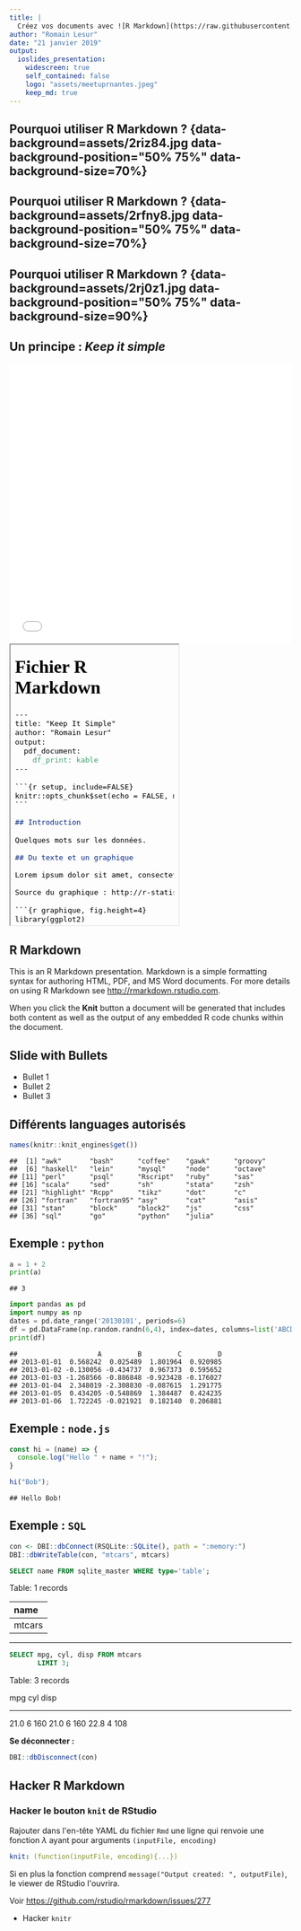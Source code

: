 ```yaml
---
title: |
  Créez vos documents avec ![R Markdown](https://raw.githubusercontent.com/rstudio/hex-stickers/master/PNG/rmarkdown.png){width=100 style="vertical-align: middle;"}
author: "Romain Lesur"
date: "21 janvier 2019"
output: 
  ioslides_presentation:
    widescreen: true
    self_contained: false
    logo: "assets/meetuprnantes.jpeg"
    keep_md: true
---
```




<style type="text/css">
.title-slide {
  background-image: url('assets/sharon-mccutcheon-576867-unsplash.jpg');
  background-size: cover;
  background-position: center;
  background-blend-mode: lighten;
}
</style>

## Pourquoi utiliser R Markdown ? {data-background=assets/2riz84.jpg data-background-position="50% 75%" data-background-size=70%}

## Pourquoi utiliser R Markdown ? {data-background=assets/2rfny8.jpg data-background-position="50% 75%" data-background-size=70%}

## Pourquoi utiliser R Markdown ? {data-background=assets/2rj0z1.jpg data-background-position="50% 75%" data-background-size=90%}

## Un principe : _Keep it simple_

<div class="columns-2">
<embed src="simple.pdf" type="application/pdf" width="100%" height="500px" />

<!--html_preserve--><div>
<iframe srcdoc="&lt;!DOCTYPE html&gt;&#10;&lt;html xmlns=&quot;http://www.w3.org/1999/xhtml&quot; lang=&quot;fr&quot; xml:lang=&quot;fr&quot;&gt;&#10;&lt;head&gt;&#10;  &lt;meta charset=&quot;utf-8&quot; /&gt;&#10;  &lt;meta name=&quot;generator&quot; content=&quot;pandoc&quot; /&gt;&#10;  &lt;meta name=&quot;viewport&quot; content=&quot;width=device-width, initial-scale=1.0, user-scalable=yes&quot; /&gt;&#10;  &lt;title&gt;Fichier R Markdown&lt;/title&gt;&#10;  &lt;style type=&quot;text/css&quot;&gt;&#10;      code{white-space: pre-wrap;}&#10;      span.smallcaps{font-variant: small-caps;}&#10;      span.underline{text-decoration: underline;}&#10;      div.column{display: inline-block; vertical-align: top; width: 50%;}&#10;  &lt;/style&gt;&#10;  &lt;style type=&quot;text/css&quot;&gt;&#10;a.sourceLine { display: inline-block; line-height: 1.25; }&#10;a.sourceLine { pointer-events: none; color: inherit; text-decoration: inherit; }&#10;a.sourceLine:empty { height: 1.2em; position: absolute; }&#10;.sourceCode { overflow: visible; }&#10;code.sourceCode { white-space: pre; position: relative; }&#10;div.sourceCode { margin: 1em 0; }&#10;pre.sourceCode { margin: 0; }&#10;@media screen {&#10;div.sourceCode { overflow: auto; }&#10;}&#10;@media print {&#10;code.sourceCode { white-space: pre-wrap; }&#10;a.sourceLine { text-indent: -1em; padding-left: 1em; }&#10;}&#10;pre.numberSource a.sourceLine&#10;  { position: relative; }&#10;pre.numberSource a.sourceLine:empty&#10;  { position: absolute; }&#10;pre.numberSource a.sourceLine::before&#10;  { content: attr(data-line-number);&#10;    position: absolute; left: -5em; text-align: right; vertical-align: baseline;&#10;    border: none; pointer-events: all;&#10;    -webkit-touch-callout: none; -webkit-user-select: none;&#10;    -khtml-user-select: none; -moz-user-select: none;&#10;    -ms-user-select: none; user-select: none;&#10;    padding: 0 4px; width: 4em;&#10;    color: #aaaaaa;&#10;  }&#10;pre.numberSource { margin-left: 3em; border-left: 1px solid #aaaaaa;  padding-left: 4px; }&#10;div.sourceCode&#10;  {  }&#10;@media screen {&#10;a.sourceLine::before { text-decoration: underline; }&#10;}&#10;code span.al { color: #ff0000; font-weight: bold; } /* Alert */&#10;code span.an { color: #60a0b0; font-weight: bold; font-style: italic; } /* Annotation */&#10;code span.at { color: #7d9029; } /* Attribute */&#10;code span.bn { color: #40a070; } /* BaseN */&#10;code span.bu { } /* BuiltIn */&#10;code span.cf { color: #007020; font-weight: bold; } /* ControlFlow */&#10;code span.ch { color: #4070a0; } /* Char */&#10;code span.cn { color: #880000; } /* Constant */&#10;code span.co { color: #60a0b0; font-style: italic; } /* Comment */&#10;code span.cv { color: #60a0b0; font-weight: bold; font-style: italic; } /* CommentVar */&#10;code span.do { color: #ba2121; font-style: italic; } /* Documentation */&#10;code span.dt { color: #902000; } /* DataType */&#10;code span.dv { color: #40a070; } /* DecVal */&#10;code span.er { color: #ff0000; font-weight: bold; } /* Error */&#10;code span.ex { } /* Extension */&#10;code span.fl { color: #40a070; } /* Float */&#10;code span.fu { color: #06287e; } /* Function */&#10;code span.im { } /* Import */&#10;code span.in { color: #60a0b0; font-weight: bold; font-style: italic; } /* Information */&#10;code span.kw { color: #007020; font-weight: bold; } /* Keyword */&#10;code span.op { color: #666666; } /* Operator */&#10;code span.ot { color: #007020; } /* Other */&#10;code span.pp { color: #bc7a00; } /* Preprocessor */&#10;code span.sc { color: #4070a0; } /* SpecialChar */&#10;code span.ss { color: #bb6688; } /* SpecialString */&#10;code span.st { color: #4070a0; } /* String */&#10;code span.va { color: #19177c; } /* Variable */&#10;code span.vs { color: #4070a0; } /* VerbatimString */&#10;code span.wa { color: #60a0b0; font-weight: bold; font-style: italic; } /* Warning */&#10;  &lt;/style&gt;&#10;  &lt;!--[if lt IE 9]&gt;&#10;    &lt;script src=&quot;//cdnjs.cloudflare.com/ajax/libs/html5shiv/3.7.3/html5shiv-printshiv.min.js&quot;&gt;&lt;/script&gt;&#10;  &lt;![endif]--&gt;&#10;&lt;/head&gt;&#10;&lt;body&gt;&#10;&lt;header&gt;&#10;&lt;h1 class=&quot;title&quot;&gt;Fichier R Markdown&lt;/h1&gt;&#10;&lt;/header&gt;&#10;&lt;div class=&quot;sourceCode&quot; id=&quot;cb1&quot;&gt;&lt;pre class=&quot;sourceCode markdown&quot;&gt;&lt;code class=&quot;sourceCode markdown&quot;&gt;&lt;a class=&quot;sourceLine&quot; id=&quot;cb1-1&quot; data-line-number=&quot;1&quot;&gt;---&lt;/a&gt;&#10;&lt;a class=&quot;sourceLine&quot; id=&quot;cb1-2&quot; data-line-number=&quot;2&quot;&gt;title: &amp;quot;Keep It Simple&amp;quot;&lt;/a&gt;&#10;&lt;a class=&quot;sourceLine&quot; id=&quot;cb1-3&quot; data-line-number=&quot;3&quot;&gt;author: &amp;quot;Romain Lesur&amp;quot;&lt;/a&gt;&#10;&lt;a class=&quot;sourceLine&quot; id=&quot;cb1-4&quot; data-line-number=&quot;4&quot;&gt;output: &lt;/a&gt;&#10;&lt;a class=&quot;sourceLine&quot; id=&quot;cb1-5&quot; data-line-number=&quot;5&quot;&gt;  pdf_document:&lt;/a&gt;&#10;&lt;a class=&quot;sourceLine&quot; id=&quot;cb1-6&quot; data-line-number=&quot;6&quot;&gt;&lt;span class=&quot;bn&quot;&gt;    df_print: kable&lt;/span&gt;&lt;/a&gt;&#10;&lt;a class=&quot;sourceLine&quot; id=&quot;cb1-7&quot; data-line-number=&quot;7&quot;&gt;---&lt;/a&gt;&#10;&lt;a class=&quot;sourceLine&quot; id=&quot;cb1-8&quot; data-line-number=&quot;8&quot;&gt;&lt;/a&gt;&#10;&lt;a class=&quot;sourceLine&quot; id=&quot;cb1-9&quot; data-line-number=&quot;9&quot;&gt;```{r setup, include=FALSE}&lt;/a&gt;&#10;&lt;a class=&quot;sourceLine&quot; id=&quot;cb1-10&quot; data-line-number=&quot;10&quot;&gt;knitr::opts_chunk$set(echo = FALSE, message = FALSE)&lt;/a&gt;&#10;&lt;a class=&quot;sourceLine&quot; id=&quot;cb1-11&quot; data-line-number=&quot;11&quot;&gt;```&lt;/a&gt;&#10;&lt;a class=&quot;sourceLine&quot; id=&quot;cb1-12&quot; data-line-number=&quot;12&quot;&gt;&lt;/a&gt;&#10;&lt;a class=&quot;sourceLine&quot; id=&quot;cb1-13&quot; data-line-number=&quot;13&quot;&gt;&lt;span class=&quot;fu&quot;&gt;## Introduction&lt;/span&gt;&lt;/a&gt;&#10;&lt;a class=&quot;sourceLine&quot; id=&quot;cb1-14&quot; data-line-number=&quot;14&quot;&gt;&lt;/a&gt;&#10;&lt;a class=&quot;sourceLine&quot; id=&quot;cb1-15&quot; data-line-number=&quot;15&quot;&gt;Quelques mots sur les données.&lt;/a&gt;&#10;&lt;a class=&quot;sourceLine&quot; id=&quot;cb1-16&quot; data-line-number=&quot;16&quot;&gt;&lt;/a&gt;&#10;&lt;a class=&quot;sourceLine&quot; id=&quot;cb1-17&quot; data-line-number=&quot;17&quot;&gt;&lt;span class=&quot;fu&quot;&gt;## Du texte et un graphique&lt;/span&gt;&lt;/a&gt;&#10;&lt;a class=&quot;sourceLine&quot; id=&quot;cb1-18&quot; data-line-number=&quot;18&quot;&gt;&lt;/a&gt;&#10;&lt;a class=&quot;sourceLine&quot; id=&quot;cb1-19&quot; data-line-number=&quot;19&quot;&gt;Lorem ipsum dolor sit amet, consectetur adipiscing elit. Maecenas euismod, dolor at faucibus finibus, lacus nunc gravida mauris, ac porttitor felis turpis a purus. Mauris aliquam risus ut erat accumsan, id gravida purus dignissim. Donec tortor est, fringilla sit amet magna at, mattis pulvinar erat. Aenean tellus ante, rutrum non purus eu, commodo vehicula leo. Mauris congue urna nec tristique eleifend. Sed tincidunt vel justo id pellentesque. Proin sagittis fermentum tellus, eu viverra neque eleifend at. Suspendisse potenti.&lt;/a&gt;&#10;&lt;a class=&quot;sourceLine&quot; id=&quot;cb1-20&quot; data-line-number=&quot;20&quot;&gt;&lt;/a&gt;&#10;&lt;a class=&quot;sourceLine&quot; id=&quot;cb1-21&quot; data-line-number=&quot;21&quot;&gt;Source du graphique : http://r-statistics.co/Top50-Ggplot2-Visualizations-MasterList-R-Code.html&lt;/a&gt;&#10;&lt;a class=&quot;sourceLine&quot; id=&quot;cb1-22&quot; data-line-number=&quot;22&quot;&gt;&lt;/a&gt;&#10;&lt;a class=&quot;sourceLine&quot; id=&quot;cb1-23&quot; data-line-number=&quot;23&quot;&gt;```{r graphique, fig.height=4}&lt;/a&gt;&#10;&lt;a class=&quot;sourceLine&quot; id=&quot;cb1-24&quot; data-line-number=&quot;24&quot;&gt;library(ggplot2)&lt;/a&gt;&#10;&lt;a class=&quot;sourceLine&quot; id=&quot;cb1-25&quot; data-line-number=&quot;25&quot;&gt;library(quantmod)&lt;/a&gt;&#10;&lt;a class=&quot;sourceLine&quot; id=&quot;cb1-26&quot; data-line-number=&quot;26&quot;&gt;data(&amp;quot;economics&amp;quot;, package = &amp;quot;ggplot2&amp;quot;)&lt;/a&gt;&#10;&lt;a class=&quot;sourceLine&quot; id=&quot;cb1-27&quot; data-line-number=&quot;27&quot;&gt;&lt;/a&gt;&#10;&lt;a class=&quot;sourceLine&quot; id=&quot;cb1-28&quot; data-line-number=&quot;28&quot;&gt;&lt;span class=&quot;fu&quot;&gt;# Compute % Returns&lt;/span&gt;&lt;/a&gt;&#10;&lt;a class=&quot;sourceLine&quot; id=&quot;cb1-29&quot; data-line-number=&quot;29&quot;&gt;economics$returns_perc &amp;lt;- c(0, diff(economics$psavert)/economics$psavert[-length(economics$psavert)])&lt;/a&gt;&#10;&lt;a class=&quot;sourceLine&quot; id=&quot;cb1-30&quot; data-line-number=&quot;30&quot;&gt;&lt;/a&gt;&#10;&lt;a class=&quot;sourceLine&quot; id=&quot;cb1-31&quot; data-line-number=&quot;31&quot;&gt;&lt;span class=&quot;fu&quot;&gt;# Create break points and labels for axis ticks&lt;/span&gt;&lt;/a&gt;&#10;&lt;a class=&quot;sourceLine&quot; id=&quot;cb1-32&quot; data-line-number=&quot;32&quot;&gt;brks &amp;lt;- economics$date[seq(1, length(economics$date), 12)]&lt;/a&gt;&#10;&lt;a class=&quot;sourceLine&quot; id=&quot;cb1-33&quot; data-line-number=&quot;33&quot;&gt;lbls &amp;lt;- lubridate::year(economics$date[seq(1, length(economics$date), 12)])&lt;/a&gt;&#10;&lt;a class=&quot;sourceLine&quot; id=&quot;cb1-34&quot; data-line-number=&quot;34&quot;&gt;&lt;/a&gt;&#10;&lt;a class=&quot;sourceLine&quot; id=&quot;cb1-35&quot; data-line-number=&quot;35&quot;&gt;&lt;span class=&quot;fu&quot;&gt;# Plot&lt;/span&gt;&lt;/a&gt;&#10;&lt;a class=&quot;sourceLine&quot; id=&quot;cb1-36&quot; data-line-number=&quot;36&quot;&gt;ggplot(economics[1:100, ], aes(date, returns_perc)) + &lt;/a&gt;&#10;&lt;a class=&quot;sourceLine&quot; id=&quot;cb1-37&quot; data-line-number=&quot;37&quot;&gt;  geom_area() + &lt;/a&gt;&#10;&lt;a class=&quot;sourceLine&quot; id=&quot;cb1-38&quot; data-line-number=&quot;38&quot;&gt;  scale_x_date(breaks=brks, labels=lbls) + &lt;/a&gt;&#10;&lt;a class=&quot;sourceLine&quot; id=&quot;cb1-39&quot; data-line-number=&quot;39&quot;&gt;  theme(axis.text.x = element_text(angle=90)) + &lt;/a&gt;&#10;&lt;a class=&quot;sourceLine&quot; id=&quot;cb1-40&quot; data-line-number=&quot;40&quot;&gt;  labs(title=&amp;quot;Area Chart&amp;quot;, &lt;/a&gt;&#10;&lt;a class=&quot;sourceLine&quot; id=&quot;cb1-41&quot; data-line-number=&quot;41&quot;&gt;&lt;span class=&quot;bn&quot;&gt;       subtitle = &amp;quot;Perc Returns for Personal Savings&amp;quot;, &lt;/span&gt;&lt;/a&gt;&#10;&lt;a class=&quot;sourceLine&quot; id=&quot;cb1-42&quot; data-line-number=&quot;42&quot;&gt;&lt;span class=&quot;bn&quot;&gt;       y=&amp;quot;% Returns for Personal savings&amp;quot;, &lt;/span&gt;&lt;/a&gt;&#10;&lt;a class=&quot;sourceLine&quot; id=&quot;cb1-43&quot; data-line-number=&quot;43&quot;&gt;&lt;span class=&quot;bn&quot;&gt;       caption=&amp;quot;Source: economics&amp;quot;)&lt;/span&gt;&lt;/a&gt;&#10;&lt;a class=&quot;sourceLine&quot; id=&quot;cb1-44&quot; data-line-number=&quot;44&quot;&gt;```&lt;/a&gt;&#10;&lt;a class=&quot;sourceLine&quot; id=&quot;cb1-45&quot; data-line-number=&quot;45&quot;&gt;&lt;/a&gt;&#10;&lt;a class=&quot;sourceLine&quot; id=&quot;cb1-46&quot; data-line-number=&quot;46&quot;&gt;&lt;span class=&quot;fu&quot;&gt;## Un tableau avec quelques données&lt;/span&gt;&lt;/a&gt;&#10;&lt;a class=&quot;sourceLine&quot; id=&quot;cb1-47&quot; data-line-number=&quot;47&quot;&gt;&lt;/a&gt;&#10;&lt;a class=&quot;sourceLine&quot; id=&quot;cb1-48&quot; data-line-number=&quot;48&quot;&gt;Voici un petit tableau :&lt;/a&gt;&#10;&lt;a class=&quot;sourceLine&quot; id=&quot;cb1-49&quot; data-line-number=&quot;49&quot;&gt;&lt;/a&gt;&#10;&lt;a class=&quot;sourceLine&quot; id=&quot;cb1-50&quot; data-line-number=&quot;50&quot;&gt;```{r tableau}&lt;/a&gt;&#10;&lt;a class=&quot;sourceLine&quot; id=&quot;cb1-51&quot; data-line-number=&quot;51&quot;&gt;head(economics, n = 3L)&lt;/a&gt;&#10;&lt;a class=&quot;sourceLine&quot; id=&quot;cb1-52&quot; data-line-number=&quot;52&quot;&gt;```&lt;/a&gt;&lt;/code&gt;&lt;/pre&gt;&lt;/div&gt;&#10;&lt;/body&gt;&#10;&lt;/html&gt;" style="height:500px!important;"></iframe>
</div><!--/html_preserve-->

</div>

## R Markdown

This is an R Markdown presentation. Markdown is a simple formatting syntax for authoring HTML, PDF, and MS Word documents. For more details on using R Markdown see <http://rmarkdown.rstudio.com>.

When you click the **Knit** button a document will be generated that includes both content as well as the output of any embedded R code chunks within the document.

## Slide with Bullets

- Bullet 1
- Bullet 2
- Bullet 3

## Différents languages autorisés


```r
names(knitr::knit_engines$get())
```

```
##  [1] "awk"       "bash"      "coffee"    "gawk"      "groovy"   
##  [6] "haskell"   "lein"      "mysql"     "node"      "octave"   
## [11] "perl"      "psql"      "Rscript"   "ruby"      "sas"      
## [16] "scala"     "sed"       "sh"        "stata"     "zsh"      
## [21] "highlight" "Rcpp"      "tikz"      "dot"       "c"        
## [26] "fortran"   "fortran95" "asy"       "cat"       "asis"     
## [31] "stan"      "block"     "block2"    "js"        "css"      
## [36] "sql"       "go"        "python"    "julia"
```

## Exemple : `python`



```python
a = 1 + 2
print(a)
```

```
## 3
```




```python
import pandas as pd
import numpy as np
dates = pd.date_range('20130101', periods=6)
df = pd.DataFrame(np.random.randn(6,4), index=dates, columns=list('ABCD'))
print(df)
```

```
##                    A         B         C         D
## 2013-01-01  0.568242  0.025489  1.801964  0.920985
## 2013-01-02 -0.130056 -0.434737  0.967373  0.595652
## 2013-01-03 -1.268566 -0.886848 -0.923428 -0.176027
## 2013-01-04  2.348019 -2.308830 -0.087615  1.291775
## 2013-01-05  0.434205 -0.548869  1.384487  0.424235
## 2013-01-06  1.722245 -0.021921  0.182140  0.206881
```


## Exemple : `node.js`


```javascript
const hi = (name) => {
  console.log("Hello " + name + "!");
}

hi("Bob");
```

```
## Hello Bob!
```

## Exemple : `SQL`


```r
con <- DBI::dbConnect(RSQLite::SQLite(), path = ":memory:")
DBI::dbWriteTable(con, "mtcars", mtcars)
```


```sql
SELECT name FROM sqlite_master WHERE type='table';
```


<div class="knitsql-table">


Table: 1 records

|name   |
|:------|
|mtcars |

</div>

---


```sql
SELECT mpg, cyl, disp FROM mtcars
       LIMIT 3;
```


<div class="knitsql-table">


Table: 3 records

  mpg   cyl   disp
-----  ----  -----
 21.0     6    160
 21.0     6    160
 22.8     4    108

</div>

**Se déconnecter :**


```r
DBI::dbDisconnect(con)
```


## Hacker R Markdown

### Hacker le bouton `knit` de RStudio

Rajouter dans l'en-tête YAML du fichier `Rmd` une ligne qui renvoie une fonction $\lambda$ ayant pour arguments `(inputFile, encoding)`

```yaml
knit: (function(inputFile, encoding){...})
```

Si en plus la fonction comprend `message("Output created: ", outputFile)`, le viewer de RStudio l'ouvrira.

Voir <https://github.com/rstudio/rmarkdown/issues/277>

- Hacker `knitr`

